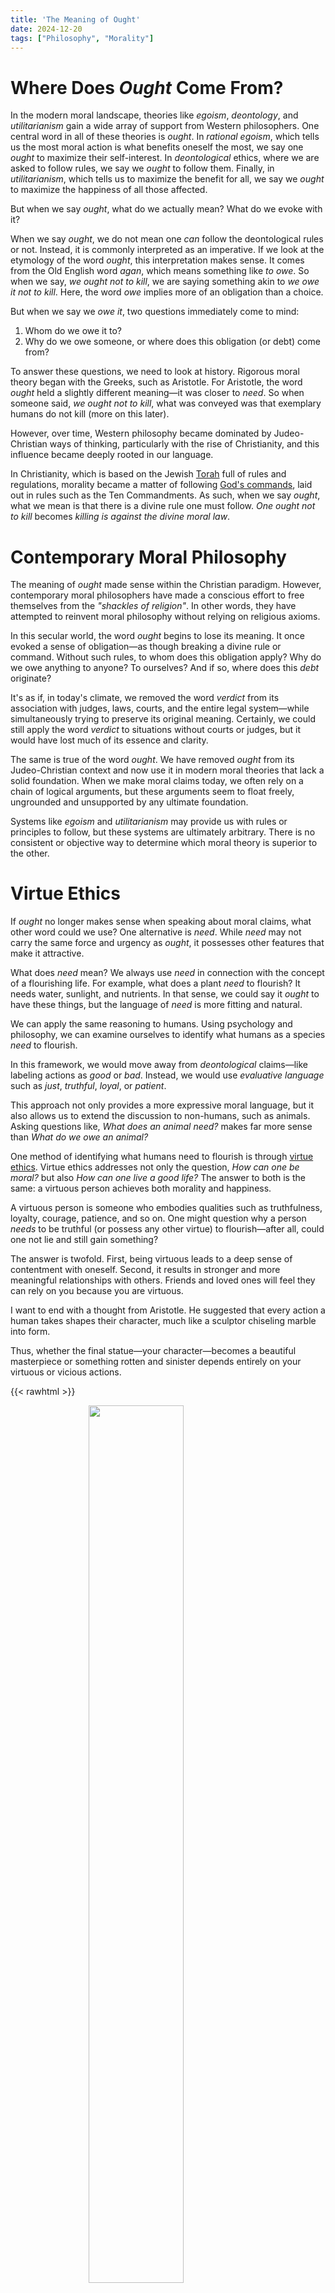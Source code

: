 ```yaml
---
title: 'The Meaning of Ought'
date: 2024-12-20
tags: ["Philosophy", "Morality"]
---
```



# Where Does *Ought* Come From?  

In the modern moral landscape, theories like *egoism*, *deontology*, and *utilitarianism* gain a wide array of support from Western philosophers. One central word in all of these theories is *ought*. In *rational egoism*, which tells us the most moral action is what benefits oneself the most, we say one *ought* to maximize their self-interest. In *deontological* ethics, where we are asked to follow rules, we say we *ought* to follow them. Finally, in *utilitarianism*, which tells us to maximize the benefit for all, we say we *ought* to maximize the happiness of all those affected.  

But when we say *ought*, what do we actually mean? What do we evoke with it?  

When we say *ought*, we do not mean one *can* follow the deontological rules or not. Instead, it is commonly interpreted as an imperative. If we look at the etymology of the word *ought*, this interpretation makes sense. It comes from the Old English word *agan*, which means something like *to owe*. So when we say, *we ought not to kill*, we are saying something akin to *we owe it not to kill*. Here, the word *owe* implies more of an obligation than a choice.  

But when we say we *owe it*, two questions immediately come to mind:  
1. Whom do we owe it to?  
2. Why do we owe someone, or where does this obligation (or debt) come from?  

To answer these questions, we need to look at history. Rigorous moral theory began with the Greeks, such as Aristotle. For Aristotle, the word *ought* held a slightly different meaning—it was closer to *need*. So when someone said, *we ought not to kill*, what was conveyed was that exemplary humans do not kill (more on this later).  

However, over time, Western philosophy became dominated by Judeo-Christian ways of thinking, particularly with the rise of Christianity, and this influence became deeply rooted in our language.  

In Christianity, which is based on the Jewish [Torah](https://en.wikipedia.org/wiki/Torah) full of rules and regulations, morality became a matter of following [God's commands](https://en.wikipedia.org/wiki/Divine_command_theory), laid out in rules such as the Ten Commandments. As such, when we say *ought*, what we mean is that there is a divine rule one must follow. *One ought not to kill* becomes *killing is against the divine moral law*.  


# Contemporary Moral Philosophy  

The meaning of *ought* made sense within the Christian paradigm. However, contemporary moral philosophers have made a conscious effort to free themselves from the *"shackles of religion"*. In other words, they have attempted to reinvent moral philosophy without relying on religious axioms.  

In this secular world, the word *ought* begins to lose its meaning. It once evoked a sense of obligation—as though breaking a divine rule or command. Without such rules, to whom does this obligation apply? Why do we owe anything to anyone? To ourselves? And if so, where does this *debt* originate?  

It's as if, in today's climate, we removed the word *verdict* from its association with judges, laws, courts, and the entire legal system—while simultaneously trying to preserve its original meaning. Certainly, we could still apply the word *verdict* to situations without courts or judges, but it would have lost much of its essence and clarity.  

The same is true of the word *ought*. We have removed *ought* from its Judeo-Christian context and now use it in modern moral theories that lack a solid foundation. When we make moral claims today, we often rely on a chain of logical arguments, but these arguments seem to float freely, ungrounded and unsupported by any ultimate foundation.  

Systems like *egoism* and *utilitarianism* may provide us with rules or principles to follow, but these systems are ultimately arbitrary. There is no consistent or objective way to determine which moral theory is superior to the other.  


# Virtue Ethics  

If *ought* no longer makes sense when speaking about moral claims, what other word could we use? One alternative is *need*. While *need* may not carry the same force and urgency as *ought*, it possesses other features that make it attractive.  

What does *need* mean? We always use *need* in connection with the concept of a flourishing life. For example, what does a plant *need* to flourish? It needs water, sunlight, and nutrients. In that sense, we could say it *ought* to have these things, but the language of *need* is more fitting and natural.  

We can apply the same reasoning to humans. Using psychology and philosophy, we can examine ourselves to identify what humans as a species *need* to flourish.  

In this framework, we would move away from *deontological* claims—like labeling actions as *good* or *bad*. Instead, we would use *evaluative language* such as *just*, *truthful*, *loyal*, or *patient*.  

This approach not only provides a more expressive moral language, but it also allows us to extend the discussion to non-humans, such as animals. Asking questions like, *What does an animal need?* makes far more sense than *What do we owe an animal?*  

One method of identifying what humans need to flourish is through [virtue ethics](https://en.wikipedia.org/wiki/Virtue_ethics). Virtue ethics addresses not only the question, *How can one be moral?* but also *How can one live a good life?* The answer to both is the same: a virtuous person achieves both morality and happiness.  

A virtuous person is someone who embodies qualities such as truthfulness, loyalty, courage, patience, and so on. One might question why a person *needs* to be truthful (or possess any other virtue) to flourish—after all, could one not lie and still gain something?  

The answer is twofold. First, being virtuous leads to a deep sense of contentment with oneself. Second, it results in stronger and more meaningful relationships with others. Friends and loved ones will feel they can rely on you because you are virtuous.  

I want to end with a thought from Aristotle. He suggested that every action a human takes shapes their character, much like a sculptor chiseling marble into form.  

Thus, whether the final statue—your character—becomes a beautiful masterpiece or something rotten and sinister depends entirely on your virtuous or vicious actions.  

{{< rawhtml >}}
<figure>
    <img style="display: block; margin-left: auto; margin-right: auto; width:60%" src="/attachments/Aristotle.jpg">
</figure>
{{< /rawhtml >}}

---

Resources:  
- *Modern Moral Philosophy* by GEM Anscombe, 1958


